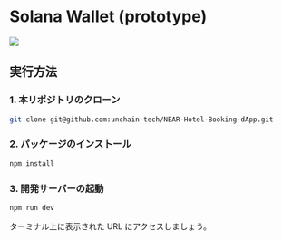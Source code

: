 # Solana Wallet (prototype)

![](https://i.imgur.com/RYCtLwn.png)

## 実行方法

### 1. 本リポジトリのクローン

```bash
git clone git@github.com:unchain-tech/NEAR-Hotel-Booking-dApp.git
```

### 2. パッケージのインストール

```bash
npm install
```

### 3. 開発サーバーの起動

```bash
npm run dev
```

ターミナル上に表示された URL にアクセスしましょう。
